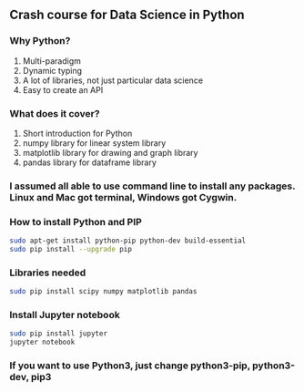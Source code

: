 ## Crash course for Data Science in Python

### Why Python?
1. Multi-paradigm
2. Dynamic typing
3. A lot of libraries, not just particular data science
4. Easy to create an API

### What does it cover?
1. Short introduction for Python
2. numpy library for linear system library
3. matplotlib library for drawing and graph library
4. pandas library for dataframe library

### I assumed all able to use command line to install any packages. Linux and Mac got terminal, Windows got Cygwin.

### How to install Python and PIP
```bash
sudo apt-get install python-pip python-dev build-essential
sudo pip install --upgrade pip
```

### Libraries needed
```bash
sudo pip install scipy numpy matplotlib pandas
```

### Install Jupyter notebook
```bash
sudo pip install jupyter
jupyter notebook
```

### If you want to use Python3, just change python3-pip, python3-dev, pip3
